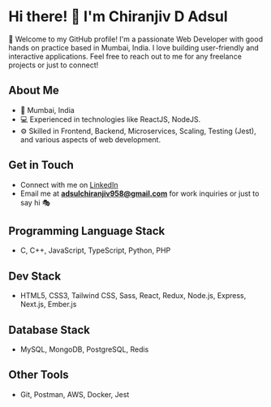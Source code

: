 # Hi there! 👋 I'm Chiranjiv D Adsul

🌟 Welcome to my GitHub profile! I'm a passionate Web Developer with good hands on practice based in Mumbai, India. I love building user-friendly and interactive applications. Feel free to reach out to me for any freelance projects or just to connect!

## About Me
- 📍 Mumbai, India
- 💻 Experienced in technologies like ReactJS, NodeJS.
- ⚙️ Skilled in Frontend, Backend, Microservices, Scaling, Testing (Jest), and various aspects of web development.

## Get in Touch
- Connect with me on [LinkedIn](https://www.linkedin.com/in/chiranjivdadsul/)
- Email me at **adsulchiranjiv958@gmail.com** for work inquiries or just to say hi 🎭

## Programming Language Stack
- C, C++, JavaScript, TypeScript, Python, PHP

## Dev Stack
- HTML5, CSS3, Tailwind CSS, Sass, React, Redux, Node.js, Express, Next.js, Ember.js

## Database Stack
- MySQL, MongoDB, PostgreSQL, Redis

## Other Tools
- Git, Postman, AWS, Docker, Jest


 

 
 
 
 

 

 

 

 
 
 

 
 
 
